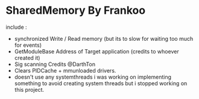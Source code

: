 # SharedMemory By Frankoo
include :
- synchronized Write / Read memory (but its to slow for waiting too much for events)
- GetModuleBase Address of Target application (credits to whoever created it)
- Sig scanning Credits @DarthTon
- Clears PIDCache + mmunloaded drivers.
- doesn't use any systemthreads i was working on implementing something to avoid creating system threads but i stopped working on this project.
